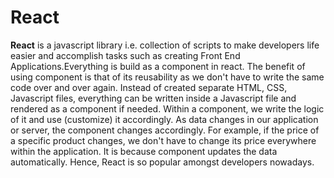 # React

**React** is a javascript library i.e. collection of scripts to make developers life easier and accomplish tasks such as creating Front End Applications.Everything is build as a component in react. The benefit of using component is that of its reusability as we don't have to write the same code over and over again. Instead of created separate HTML, CSS, Javascript files, everything can be written inside a Javascript file and rendered as a component if needed. Within a component, we write the logic of it and use (customize) it accordingly. As data changes in our application or server, the component changes accordingly. For example, if the price of a specific product changes, we don't have to change its price everywhere within the application. It is because component updates the data automatically. Hence, React is so popular amongst developers nowadays. 
